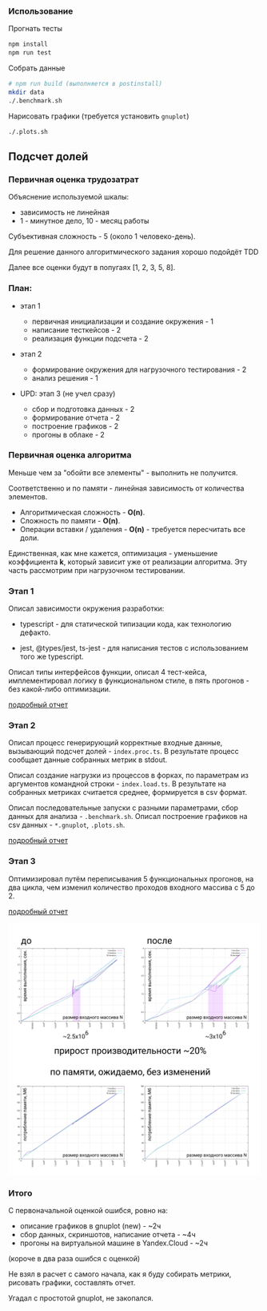 ### Использование

Прогнать тесты

```sh
npm install
npm run test
```

Собрать данные

```sh
# npm run build (выполняется в postinstall)
mkdir data
./.benchmark.sh
```
Нарисовать графики (требуется установить `gnuplot`)

```sh
./.plots.sh
```

## Подсчет долей

### Первичная оценка трудозатрат

Объяснение используемой шкалы:
- зависимость не линейная
- 1 - минутное дело, 10 - месяц работы 

Субъективная сложность - 5 (около 1 человеко-день).

Для решение данного алгоритмического задания хорошо подойдёт TDD

Далее все оценки будут в попугаях [1, 2, 3, 5, 8].

### План:

- этап 1
  - первичная инициализации и создание окружения - 1
  - написание тесткейсов - 2
  - реализация функции подсчета - 2

- этап 2
  - формирование окружения для нагрузочного тестирования - 2
  - анализ решения - 1
  
- UPD: этап 3 (не учел сразу)
  - сбор и подготовка данных - 2
  - формирование отчета - 2
  - построение графиков - 2
  - прогоны в облаке - 2

### Первичная оценка алгоритма

Меньше чем за "обойти все элементы" - выполнить не получится.

Соответственно и по памяти - линейная зависимость от количества элементов.

- Алгоритмическая сложность - **O(n)**.
- Сложность по памяти - **O(n)**.
- Операции вставки / удаления - **O(n)** - требуется пересчитать все доли.

Единственная, как мне кажется, оптимизация - уменьшение коэффициента **k**, который зависит уже от реализации алгоритма. Эту часть рассмотрим при нагрузочном тестировании.

### Этап 1

Описал зависимости окружения разработки:

  * typescript - для статической типизации кода, как технологию дефакто.

  * jest, @types/jest, ts-jest - для написания тестов с использованием того же typescript.

Описал типы интерфейсов функции, описал 4 тест-кейса, имплементировал логику в функциональном стиле, в пять прогонов - без какой-либо оптимизации.

[подробный отчет](./EPISODE1.md)

### Этап 2

Описал процесс генерирующий корректные входные данные, вызывающий подсчет долей - `index.proc.ts`. 
В результате процесс сообщает данные собранных метрик в stdout.

Описал создание нагрузки из процессов в форках, по параметрам из аргументов командной строки - `index.load.ts`.
В результате на собранных метриках считается среднее, формируется в csv формат.

Описал последовательные запуски с разными параметрами, сбор данных для анализа - `.benchmark.sh`.
Описал построение графиков на csv данных - `*.gnuplot`, `.plots.sh`.

[подробный отчет](./EPISODE2.md)

### Этап 3

Оптимизировал путём переписывания 5 функциональных прогонов, на два цикла, чем изменил количество проходов входного массива с 5 до 2.

[подробный отчет](./EPISODE3.md)

![perf](./screens/e3s3.png)

### Итого

С первоначальной оценкой ошибся, ровно на:
- описание графиков в gnuplot (new) - ~2ч
- сбор данных, скриншотов, написание отчета - ~4ч
- прогоны на виртуальной машине в Yandex.Cloud - ~2ч

(короче в два раза ошибся с оценкой)

Не взял в расчет с самого начала, как я буду собирать метрики, рисовать графики, составлять отчет.

Угадал с простотой gnuplot, не закопался.
